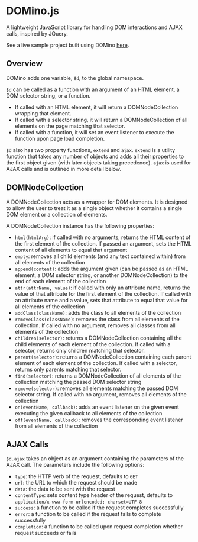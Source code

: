 # DOMino.js

A lightweight JavaScript library for handling DOM interactions and AJAX calls, inspired by JQuery.

See a live sample project built using DOMino [here](http://zdgarcia.com/DOMino).

## Overview

DOMino adds one variable, `$d`, to the global namespace.

`$d` can be called as a function with an argument of an HTML element, a DOM selector string, or a function.
* If called with an HTML element, it will return a DOMNodeCollection wrapping that element.
* If called with a selector string, it will return a DOMNodeCollection of all elements on the page matching that selector.
* If called with a function, it will set an event listener to execute the function upon page load completion.

`$d` also has two property functions, `extend` and `ajax`. `extend` is a utility function that takes any number of objects and adds all their properties to the first object given (with later objects taking precedence). `ajax` is used for AJAX calls and is outlined in more detail below.

## DOMNodeCollection

A DOMNodeCollection acts as a wrapper for DOM elements. It is designed to allow the user to treat it as a single object whether it contains a single DOM element or a collection of elements.

A DOMNodeCollection instance has the following properties:
* `html(htmlArg)`: if called with no arguments, returns the HTML content of the first element of the collection. If passed an argument, sets the HTML content of all elements to equal that argument
* `empty`: removes all child elements (and any text contained within) from all elements of the collection
* `append(content)`: adds the argument given (can be passed as an HTML element, a DOM selector string, or another DOMNodeCollection) to the end of each element of the collection
* `attr(attrName, value)`: if called with only an attribute name, returns the value of that attribute for the first element of the collection. If called with an attribute name and a value, sets that attribute to equal that value for all elements of the collection
* `addClass(className)`: adds the class to all elements of the collection
* `removeClass(className)`: removes the class from all elements of the collection. If called with no argument, removes all classes from all elements of the collection
* `children(selector)`: returns a DOMNodeCollection containing all the child elements of each element of the collection. If called with a selector, returns only children matching that selector.
* `parent(selector)`: returns a DOMNodeCollection containing each parent element of each element of the collection. If called with a selector, returns only parents matching that selector.
* `find(selector)`: returns a DOMNodeCollection of all elements of the collection matching the passed DOM selector string
* `remove(selector)`: removes all elements matching the passed DOM selector string. If called with no argument, removes all elements of the collection
* `on(eventName, callback)`: adds an event listener on the given event executing the given callback to all elements of the collection
* `off(eventName, callback)`: removes the corresponding event listener from all elements of the collection

## AJAX Calls

`$d.ajax` takes an object as an argument containing the parameters of the AJAX call. The parameters include the following options:
* `type`: the HTTP verb of the request, defaults to `GET`
* `url`: the URL to which the request should be made
* `data`: the data to be sent with the request
* `contentType`: sets content type header of the request, defaults to `application/x-www-form-urlencoded; charset=UTF-8`
* `success`: a function to be called if the request completes successfully
* `error`: a function to be called if the request fails to complete successfully
* `completion`: a function to be called upon request completion whether request succeeds or fails
